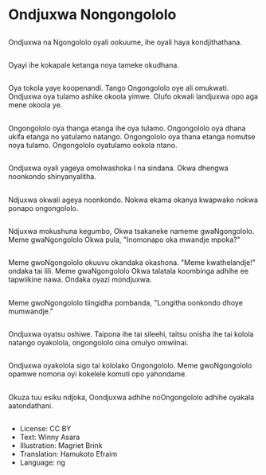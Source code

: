 # Ondjuxwa Nongongololo

##
Ondjuxwa na Ngongololo oyali ookuume, ihe oyali haya kondjithathana.

##
Oyayi ihe kokapale ketanga noya tameke okudhana.

##
Oya tokola yaye koopenandi. Tango Ongongololo oye ali omukwati. Ondjuxwa oya tulamo ashike okoola yimwe. Olufo okwali landjuxwa opo aga mene okoola ye.

##
Ongongololo oya thanga etanga ihe oya tulamo. Ongongololo oya dhana ukifa etanga no yatulamo natango. Ongongololo oya thana etanga nomutse noya tulamo. Ongongololo oyatulamo ookola ntano.

##
Ondjuxwa oyali yageya omolwashoka I na sindana. Okwa dhengwa noonkondo shinyanyalitha.

##
Ndjuxwa okwali ageya noonkondo. Nokwa ekama okanya kwapwako nokwa ponapo ongongololo.

##
Ndjuxwa mokushuna kegumbo, Okwa tsakaneke nameme gwaNgongololo. Meme gwaNgongololo Okwa pula, "Inomonapo oka mwandje mpoka?"

##
Meme gwoNgongololo okuuvu okandaka okashona. "Meme kwathelandje!" ondaka tai lili. Meme gwaNgongololo Okwa talatala koombinga adhihe ee tapwiikine nawa. Ondaka oyazi mondjuxwa.

##
Meme gwoNgongololo tiingidha pombanda, "Longitha oonkondo dhoye mumwandje."

##
Ondjuxwa oyatsu oshiwe. Taipona ihe tai sileehi, taitsu onisha ihe tai kolola natango oyakolola, ongongololo oina omulyo omwiinai.

##
Ondjuxwa oyakolola sigo tai kololako Ongongololo. Meme gwoNgongololo opamwe nomona oyi kokelele komuti opo yahondame.

##
Okuza tuu esiku ndjoka, Oondjuxwa adhihe noOngongololo adhihe oyakala aatondathani.

##
* License: CC BY
* Text: Winny Asara
* Illustration: Magriet Brink
* Translation: Hamukoto Efraim
* Language: ng

